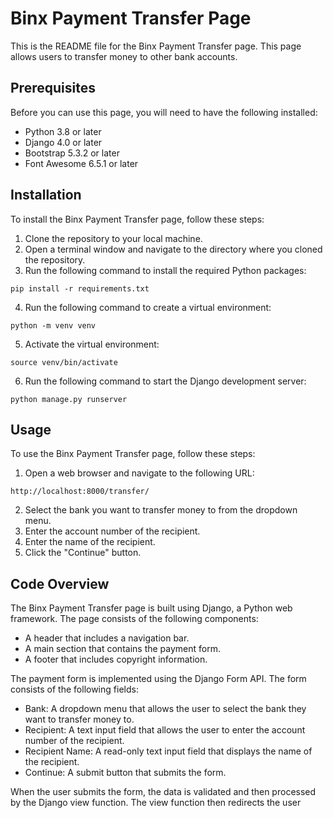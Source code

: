  # Binx Payment Transfer Page

This is the README file for the Binx Payment Transfer page. This page allows users to transfer money to other bank accounts.

## Prerequisites

Before you can use this page, you will need to have the following installed:

* Python 3.8 or later
* Django 4.0 or later
* Bootstrap 5.3.2 or later
* Font Awesome 6.5.1 or later

## Installation

To install the Binx Payment Transfer page, follow these steps:

1. Clone the repository to your local machine.
2. Open a terminal window and navigate to the directory where you cloned the repository.
3. Run the following command to install the required Python packages:

```
pip install -r requirements.txt
```

4. Run the following command to create a virtual environment:

```
python -m venv venv
```

5. Activate the virtual environment:

```
source venv/bin/activate
```

6. Run the following command to start the Django development server:

```
python manage.py runserver
```

## Usage

To use the Binx Payment Transfer page, follow these steps:

1. Open a web browser and navigate to the following URL:

```
http://localhost:8000/transfer/
```

2. Select the bank you want to transfer money to from the dropdown menu.
3. Enter the account number of the recipient.
4. Enter the name of the recipient.
5. Click the "Continue" button.

## Code Overview

The Binx Payment Transfer page is built using Django, a Python web framework. The page consists of the following components:

* A header that includes a navigation bar.
* A main section that contains the payment form.
* A footer that includes copyright information.

The payment form is implemented using the Django Form API. The form consists of the following fields:

* Bank: A dropdown menu that allows the user to select the bank they want to transfer money to.
* Recipient: A text input field that allows the user to enter the account number of the recipient.
* Recipient Name: A read-only text input field that displays the name of the recipient.
* Continue: A submit button that submits the form.

When the user submits the form, the data is validated and then processed by the Django view function. The view function then redirects the user